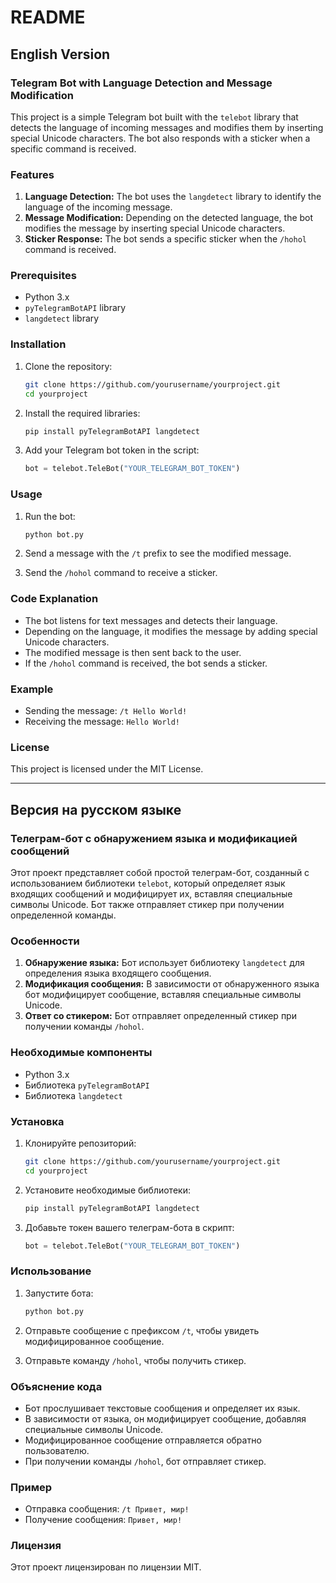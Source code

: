 # README

## English Version

### Telegram Bot with Language Detection and Message Modification

This project is a simple Telegram bot built with the `telebot` library that detects the language of incoming messages and modifies them by inserting special Unicode characters. The bot also responds with a sticker when a specific command is received.

### Features

1. **Language Detection:** The bot uses the `langdetect` library to identify the language of the incoming message.
2. **Message Modification:** Depending on the detected language, the bot modifies the message by inserting special Unicode characters.
3. **Sticker Response:** The bot sends a specific sticker when the `/hohol` command is received.

### Prerequisites

- Python 3.x
- `pyTelegramBotAPI` library
- `langdetect` library

### Installation

1. Clone the repository:
    ```bash
    git clone https://github.com/yourusername/yourproject.git
    cd yourproject
    ```

2. Install the required libraries:
    ```bash
    pip install pyTelegramBotAPI langdetect
    ```

3. Add your Telegram bot token in the script:
    ```python
    bot = telebot.TeleBot("YOUR_TELEGRAM_BOT_TOKEN")
    ```

### Usage

1. Run the bot:
    ```bash
    python bot.py
    ```

2. Send a message with the `/t` prefix to see the modified message.
3. Send the `/hohol` command to receive a sticker.

### Code Explanation

- The bot listens for text messages and detects their language.
- Depending on the language, it modifies the message by adding special Unicode characters.
- The modified message is then sent back to the user.
- If the `/hohol` command is received, the bot sends a sticker.

### Example

- Sending the message: `/t Hello World!`
- Receiving the message: `H​e​l​l​o​ ​W​o​r​l​d​!`

### License

This project is licensed under the MIT License.

---

## Версия на русском языке

### Телеграм-бот с обнаружением языка и модификацией сообщений

Этот проект представляет собой простой телеграм-бот, созданный с использованием библиотеки `telebot`, который определяет язык входящих сообщений и модифицирует их, вставляя специальные символы Unicode. Бот также отправляет стикер при получении определенной команды.

### Особенности

1. **Обнаружение языка:** Бот использует библиотеку `langdetect` для определения языка входящего сообщения.
2. **Модификация сообщения:** В зависимости от обнаруженного языка бот модифицирует сообщение, вставляя специальные символы Unicode.
3. **Ответ со стикером:** Бот отправляет определенный стикер при получении команды `/hohol`.

### Необходимые компоненты

- Python 3.x
- Библиотека `pyTelegramBotAPI`
- Библиотека `langdetect`

### Установка

1. Клонируйте репозиторий:
    ```bash
    git clone https://github.com/yourusername/yourproject.git
    cd yourproject
    ```

2. Установите необходимые библиотеки:
    ```bash
    pip install pyTelegramBotAPI langdetect
    ```

3. Добавьте токен вашего телеграм-бота в скрипт:
    ```python
    bot = telebot.TeleBot("YOUR_TELEGRAM_BOT_TOKEN")
    ```

### Использование

1. Запустите бота:
    ```bash
    python bot.py
    ```

2. Отправьте сообщение с префиксом `/t`, чтобы увидеть модифицированное сообщение.
3. Отправьте команду `/hohol`, чтобы получить стикер.

### Объяснение кода

- Бот прослушивает текстовые сообщения и определяет их язык.
- В зависимости от языка, он модифицирует сообщение, добавляя специальные символы Unicode.
- Модифицированное сообщение отправляется обратно пользователю.
- При получении команды `/hohol`, бот отправляет стикер.

### Пример

- Отправка сообщения: `/t Привет, мир!`
- Получение сообщения: `П​р​и​в​е​т​,​ ​м​и​р​!`

### Лицензия

Этот проект лицензирован по лицензии MIT.
